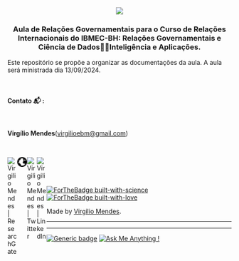 

<p align="center">

<img src="https://i.giphy.com/media/v1.Y2lkPTc5MGI3NjExdmZhanBkNmdxenlwenduemc2aGdvZHo1azAzdjV3OGR4bTJ4eHl1NyZlcD12MV9pbnRlcm5hbF9naWZfYnlfaWQmY3Q9Zw/LRNAO2LE6upSDUWBBa/giphy.gif" align="center" width="190"/>

<h3 align="center">

Aula de Relações Governamentais para o Curso de Relações Internacionais do IBMEC-BH: Relações Governamentais e Ciência de DadosInteligência e Aplicações.


</h3>

</p>

<p align="center">

Este repositório se propõe a organizar as documentações da aula. A aula será ministrada dia 13/09/2024. <br />

</p>

<br />

#### Contato :mailbox_with_mail: :

<br />

**Virgílio
Mendes**([virgilioebm\@gmail.com](mailto:virgilioebm@gmail.com))

<br />

[<img src="https://cdn.jsdelivr.net/npm/simple-icons@v3/icons/researchgate.svg" alt="Virgilio Mendes | ResearchGate" align="left" width="22px"/>](https://www.researchgate.net/profile/Virgilio_Mendes3)
[<img src="https://raw.githubusercontent.com/iconic/open-iconic/master/svg/globe.svg" alt="virgiliomendes.github.io" align="left" width="22px"/>](https://virgiliomendes.github.io)
[<img src="https://cdn.jsdelivr.net/npm/simple-icons@v3/icons/twitter.svg" alt="Virgilio Mendes | Twitter" align="left" width="22px"/>](https://twitter.com/Mendes_txt)
[<img src="https://cdn.jsdelivr.net/npm/simple-icons@v3/icons/linkedin.svg" alt="Virgilio Mendes | LinkedIn" align="left" width="22px"/>](https://www.linkedin.com/in/virgiliomendes/)

<br /> <br /> <br />

[![ForTheBadge
built-with-science](http://ForTheBadge.com/images/badges/built-with-science.svg)](https://GitHub.com/Naereen/)
[![ForTheBadge
built-with-love](http://ForTheBadge.com/images/badges/built-with-love.svg)](https://GitHub.com/Naereen/)

Made by [Virgilio Mendes](https://virgilioamendes.quarto.pub).

<hr>

<hr>

[![Generic
badge](https://img.shields.io/badge/Updated-Yes-%3CGREEN%3E.svg)](https://shields.io/)
[![Ask Me Anything
!](https://img.shields.io/badge/Ask%20me-anything-1abc9c.svg)](https://GitHub.com/Naereen/ama)
